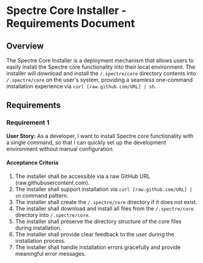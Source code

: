 # Spectre Core Installer - Requirements Document

## Overview

The Spectre Core Installer is a deployment mechanism that allows users to easily install the Spectre core functionality into their local environment. The installer will download and install the `/.spectre/core` directory contents into `/.spectre/core` on the user's system, providing a seamless one-command installation experience via `curl [raw.github.com/URL] | sh`.

## Requirements

### Requirement 1

**User Story:** As a developer, I want to install Spectre core functionality with a single command, so that I can quickly set up the development environment without manual configuration.

#### Acceptance Criteria
1. The installer shall be accessible via a raw GitHub URL (raw.githubusercontent.com).
2. The installer shall support installation via `curl [raw.github.com/URL] | sh` command pattern.
3. The installer shall create the `/.spectre/core` directory if it does not exist.
4. The installer shall download and install all files from the `/.spectre/core` directory into `/.spectre/core`.
5. The installer shall preserve the directory structure of the core files during installation.
6. The installer shall provide clear feedback to the user during the installation process.
7. The installer shall handle installation errors gracefully and provide meaningful error messages.

